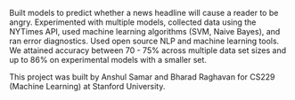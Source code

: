 Built models to predict whether a news headline will cause a reader to be angry. Experimented with multiple models, collected data using the NYTimes API, used machine learning algorithms (SVM, Naive Bayes), and ran error diagnostics. Used open source NLP and machine learning tools. We attained accuracy between 70 - 75% across multiple data set sizes and
up to 86% on experimental models with a smaller set. 

This project was built by Anshul Samar and Bharad Raghavan for CS229 (Machine Learning) at Stanford University.
